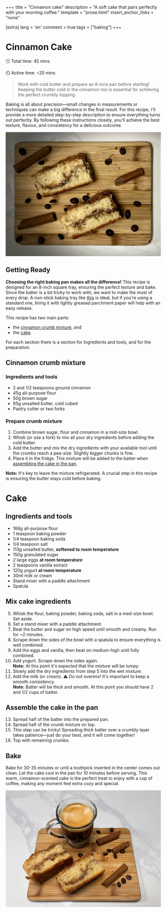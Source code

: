 +++
title = "Cinnamon cake"
description = "A soft cake that pairs perfectly with your morning coffee."
template = "prose.html"
insert_anchor_links = "none"

[extra]
lang = 'en'
comment = true
tags = ["baking"]
+++

# Cinnamon Cake

🕑 Total time: 45 mins

⏲️ Active time: ~20 mins

> Work with cold butter and prepare an 8-ince pan before starting! Keeping the butter cold in the cinnamon mix is essential for achieving the perfect crumbly topping.


Baking is all about precision—small changes in measurements or techniques can make a big difference in the final result. For this recipe, I'll provide a more detailed step-by-step description to ensure everything turns out perfectly. By following these instructions closely, you'll achieve the best texture, flavour, and consistency for a delicious outcome.

![cinnamoncake](cinnamoncake_up.jpeg)

## Getting Ready

**Choosing the right baking pan makes all the difference!** This recipe is designed for an 8-inch square tray, ensuring the perfect texture and bake. Since the batter is a bit tricky to work with, we want to make the most of every drop. A non-stick baking tray like [this](https://www.canadiantire.ca/en/pdp/paderno-professional-non-stick-square-cake-pan-8-x-8-in-1422884p.html) is ideal, but if you’re using a standard one, lining it with lightly greased parchment paper will help with an easy release. 

This recipe has two main parts:
- the [cinnamon crumb mixture](#cinnamon-crumb-mixture), and
- the [cake](cake).

For each section there is a section for Ingredients and tools, and for the preparation.

## Cinnamon crumb mixture


### Ingredients and tools

- 2 and 1/2 teaspoons ground cinnamon
- 45g all-purpose flour
- 50g brown sugar
- 65g unsalted butter, cold cubed
- Pastry cutter or two forks


### Prepare crumb mixture

1. Combine brown sugar, flour and cinnamon in a mid-size bowl.
2. Whisk (or use a fork) to mix all your dry ingredients before adding the cold butter. 
3. Add the butter and mix the dry ingredients with your available tool until the crumbs reach a pea-size. Slightly bigger chunks is fine. 
4. Place it in the fridge. This mixture will be added to the batter when [assembling the cake in the pan](#assemble-the-cake-in-the-pan).

**Note:** It's key to leave the mixture refrigerated. A crucial step in this recipe is ensuring the butter stays cold before baking.


# Cake

## Ingredients and tools

- 166g all-purpose flour
- 1 teaspoon baking powder
- 1/4 teaspoon baking soda
- 1/4 teaspoon salt
- 113g unsalted butter, **softened to room temperature**
- 150g granulated sugar
- 2 large eggs **at room temperature**
- 2 teaspoons vanilla extract
- 120g yogurt **at room temperature**
- 30ml milk or cream
- Stand mixer with a paddle attachment
- Spatula

## Mix cake ingredients

5. Whisk the flour, baking powder, baking soda, salt in a med-size bowl. Set aside.
6. Set a stand mixer with a paddle attachment.
7. Beat the butter and sugar on high speed until smooth and creamy. Run for ~2 minutes.
8. Scrape down the sides of the bowl with a spatula to ensure everything is well combined.
9. Add the eggs and vanilla, then beat on medium-high until fully combined.
10. Add yogurt. Scrape down the sides again.
    <br> **Note:** At this point it's expected that the mixture will be lumpy.
11. Slowly add the dry ingredients from step 5 into the wet mixture.
12. Add the milk (or cream). :warning: Do not overmix! It's important to keep a smooth consistency.
    <br> **Note:** Batter will be thick and smooth. At this point you should have 2 and 1/2 cups of batter.

## Assemble the cake in the pan

13. Spread half of the batter into the prepared pan.
14. Spread half of the crumb mixture on top.
15. This step can be tricky! Spreading thick batter over a crumbly layer takes patience—just do your best, and it will come together!
16. Top with remaining crumbs:

## Bake

Bake for 30-35 minutes or until a toothpick inserted in the center comes out clean. Let the cake cool in the pan for 10 minutes before serving. This warm, cinnamon-scented cake is the perfect treat to enjoy with a cup of coffee, making any moment feel extra cozy and special.
 
![cinnamoncakecofee](cinnamoncake_wcoffee.jpeg)